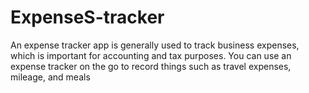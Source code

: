 # ExpenseS-tracker
An expense tracker app is generally used to track business expenses, which is important for accounting and tax purposes. You can use an expense tracker on the go to record things such as travel expenses, mileage, and meals
